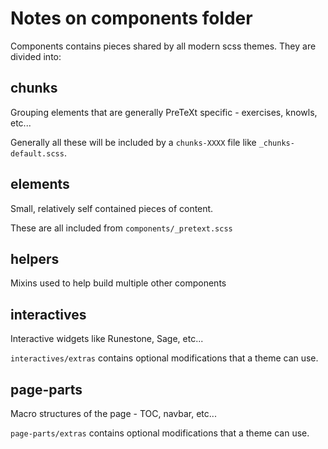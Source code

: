 # Notes on components folder

Components contains pieces shared by all modern scss themes. They are divided into:

## chunks

Grouping elements that are generally PreTeXt specific - exercises, knowls, etc...

Generally all these will be included by a `chunks-XXXX` file like `_chunks-default.scss`.

## elements

Small, relatively self contained pieces of content.

These are all included from `components/_pretext.scss`

## helpers

Mixins used to help build multiple other components

## interactives

Interactive widgets like Runestone, Sage, etc...

`interactives/extras` contains optional modifications that a theme can use.

## page-parts

Macro structures of the page - TOC, navbar, etc...

`page-parts/extras` contains optional modifications that a theme can use.